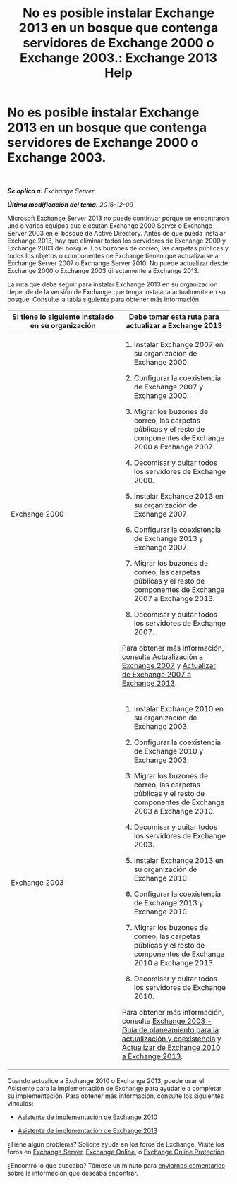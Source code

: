 ﻿---
title: 'No es posible instalar Exchange 2013 en un bosque que contenga servidores de Exchange 2000 o Exchange 2003.: Exchange 2013 Help'
TOCTitle: No es posible instalar Exchange 2013 en un bosque que contenga servidores de Exchange 2000 o Exchange 2003.
ms:assetid: a115b182-cbd2-4d31-aa0e-375240939301
ms:mtpsurl: https://technet.microsoft.com/es-es/library/ms.exch.setupreadiness.exchange2000or2003presentinorg(v=EXCHG.150)
ms:contentKeyID: 49116421
ms.date: 04/23/2018
mtps_version: v=EXCHG.150
ms.translationtype: HT
---

# No es posible instalar Exchange 2013 en un bosque que contenga servidores de Exchange 2000 o Exchange 2003.

 

_**Se aplica a:** Exchange Server_

_**Última modificación del tema:** 2016-12-09_

Microsoft Exchange Server 2013 no puede continuar porque se encontraron uno o varios equipos que ejecutan Exchange 2000 Server o Exchange Server 2003 en el bosque de Active Directory. Antes de que pueda instalar Exchange 2013, hay que eliminar todos los servidores de Exchange 2000 y Exchange 2003 del bosque. Los buzones de correo, las carpetas públicas y todos los objetos o componentes de Exchange tienen que actualizarse a Exchange Server 2007 o Exchange Server 2010. No puede actualizar desde Exchange 2000 o Exchange 2003 directamente a Exchange 2013.

La ruta que debe seguir para instalar Exchange 2013 en su organización depende de la versión de Exchange que tenga instalada actualmente en su bosque. Consulte la tabla siguiente para obtener más información.


<table>
<colgroup>
<col style="width: 50%" />
<col style="width: 50%" />
</colgroup>
<thead>
<tr class="header">
<th>Si tiene lo siguiente instalado en su organización</th>
<th>Debe tomar esta ruta para actualizar a Exchange 2013</th>
</tr>
</thead>
<tbody>
<tr class="odd">
<td><p>Exchange 2000</p></td>
<td><ol>
<li><p>Instalar Exchange 2007 en su organización de Exchange 2000.</p></li>
<li><p>Configurar la coexistencia de Exchange 2007 y Exchange 2000.</p></li>
<li><p>Migrar los buzones de correo, las carpetas públicas y el resto de componentes de Exchange 2000 a Exchange 2007.</p></li>
<li><p>Decomisar y quitar todos los servidores de Exchange 2000.</p></li>
<li><p>Instalar Exchange 2013 en su organización de Exchange 2007.</p></li>
<li><p>Configurar la coexistencia de Exchange 2013 y Exchange 2007.</p></li>
<li><p>Migrar los buzones de correo, las carpetas públicas y el resto de componentes de Exchange 2007 a Exchange 2013.</p></li>
<li><p>Decomisar y quitar todos los servidores de Exchange 2007.</p></li>
</ol>
<p>Para obtener más información, consulte <a href="https://go.microsoft.com/fwlink/p/?linkid=103281">Actualización a Exchange 2007</a> y <a href="upgrade-from-exchange-2007-to-exchange-2013-exchange-2013-help.md">Actualizar de Exchange 2007 a Exchange 2013</a>.</p></td>
</tr>
<tr class="even">
<td><p>Exchange 2003</p></td>
<td><ol>
<li><p>Instalar Exchange 2010 en su organización de Exchange 2003.</p></li>
<li><p>Configurar la coexistencia de Exchange 2010 y Exchange 2003.</p></li>
<li><p>Migrar los buzones de correo, las carpetas públicas y el resto de componentes de Exchange 2003 a Exchange 2010.</p></li>
<li><p>Decomisar y quitar todos los servidores de Exchange 2003.</p></li>
<li><p>Instalar Exchange 2013 en su organización de Exchange 2010.</p></li>
<li><p>Configurar la coexistencia de Exchange 2013 y Exchange 2010.</p></li>
<li><p>Migrar los buzones de correo, las carpetas públicas y el resto de componentes de Exchange 2010 a Exchange 2013.</p></li>
<li><p>Decomisar y quitar todos los servidores de Exchange 2010.</p></li>
</ol>
<p>Para obtener más información, consulte <a href="https://go.microsoft.com/fwlink/p/?linkid=268414">Exchange 2003 - Guía de planeamiento para la actualización y coexistencia</a> y <a href="upgrade-from-exchange-2010-to-exchange-2013-exchange-2013-help.md">Actualizar de Exchange 2010 a Exchange 2013</a>.</p></td>
</tr>
</tbody>
</table>


Cuando actualice a Exchange 2010 o Exchange 2013, puede usar el Asistente para la implementación de Exchange para ayudarle a completar su implementación. Para obtener más información, consulte los siguientes vínculos:

  - [Asistente de implementación de Exchange 2010](https://go.microsoft.com/fwlink/p/?linkid=171086)

  - [Asistente de implementación de Exchange 2013](https://go.microsoft.com/fwlink/p/?linkid=277105)

¿Tiene algún problema? Solicite ayuda en los foros de Exchange. Visite los foros en [Exchange Server](https://go.microsoft.com/fwlink/p/?linkid=60612), [Exchange Online](https://go.microsoft.com/fwlink/p/?linkid=267542), o [Exchange Online Protection](https://go.microsoft.com/fwlink/p/?linkid=285351).

¿Encontró lo que buscaba? Tómese un minuto para [enviarnos comentarios](mailto:exsetuphelpfeedback@microsoft.com?subject=exchange%202013%20setup%20help%20feedbac) sobre la información que deseaba encontrar.

